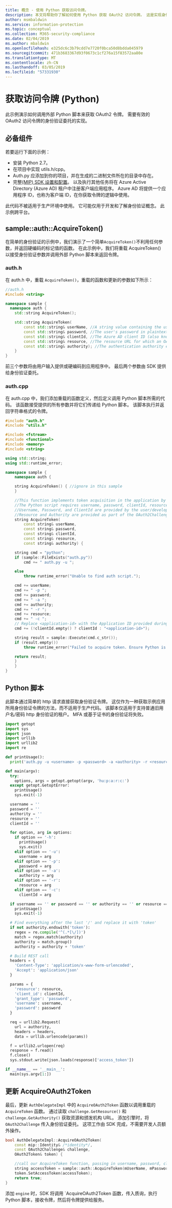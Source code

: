 ```yaml
---
title: 概念 - 使用 Python 获取访问令牌。
description: 本文将帮助你了解如何使用 Python 获取 OAuth2 访问令牌。 这是实现身份验证委托所必需的。
author: msmbaldwin
ms.service: information-protection
ms.topic: conceptual
ms.collection: M365-security-compliance
ms.date: 02/04/2019
ms.author: mbaldwin
ms.openlocfilehash: e325dc6c3b79cdd7e7720f0bca50d8bdda045979
ms.sourcegitcommit: 471b3683367d93f0673c1cf276a15f83572aa80e
ms.translationtype: MT
ms.contentlocale: zh-CN
ms.lasthandoff: 03/05/2019
ms.locfileid: "57331930"
---
```

# <a name="acquire-an-access-token-python"></a>获取访问令牌 (Python)

此示例演示如何调用外部 Python 脚本来获取 OAuth2 令牌。 需要有效的 OAuth2 访问令牌的身份验证委托的实现。

## <a name="prerequisites"></a>必备组件

若要运行下面的示例：

- 安装 Python 2.7。
- 在项目中实现 utils.h/cpp。 
- Auth.py 应添加到你的项目，并在生成的二进制文件所在的目录中存在。
- 完整[(MIP) SDK 设置和配置](setup-configure-mip.md)。 以及执行其他任务将在 Azure Active Directory (Azure AD) 租户中注册客户端应用程序。 Azure AD 将提供一个应用程序 ID，也称为客户端 ID，在你获取令牌的逻辑中使用。

此代码不被适用于生产环境中使用。 它可能仅用于开发和了解身份验证概念。 此示例跨平台。

## <a name="sampleauthacquiretoken"></a>sample::auth::AcquireToken()

在简单的身份验证的示例中，我们演示了一个简单`AcquireToken()`不利用任何参数，并返回硬编码的标记值的函数。 在此示例中，我们将重载 AcquireToken() 以接受身份验证参数并调用外部 Python 脚本来返回令牌。

### <a name="authh"></a>auth.h

在 auth.h 中，重载 `AcquireToken()`，重载的函数和更新的参数如下所示：

```cpp
//auth.h
#include <string>

namespace sample {
  namespace auth {
    std::string AcquireToken();

    std::string AcquireToken(
        const std::string& userName, //A string value containing the user's UPN.
        const std::string& password, //The user's password in plaintext
        const std::string& clientId, //The Azure AD client ID (also known as Application ID) of your application.
        const std::string& resource, //The resource URL for which an OAuth2 token is required. Provided by challenge object.
        const std::string& authority); //The authentication authority endpoint. Provided by challenge object.
    }
}
```

前三个参数将由用户输入提供或硬编码到应用程序中。 最后两个参数由 SDK 提供给身份验证委托。 


### <a name="authcpp"></a>auth.cpp

在 auth.cpp 中，我们添加重载的函数定义，然后定义调用 Python 脚本所需的代码。 该函数接受提供的所有参数并将它们传递给 Python 脚本。 该脚本执行并返回字符串格式的令牌。

```cpp
#include "auth.h"
#include "utils.h"

#include <fstream>
#include <functional>
#include <memory>
#include <string>

using std::string;
using std::runtime_error;

namespace sample {
    namespace auth {

    string AcquireToken() { //ignore in this sample
    }

    //This function implements token acquisition in the application by calling an external Python script.
    //The Python script requires username, password, clientId, resource, and authority.
    //Username, Password, and ClientId are provided by the user/developer
    //Resource and Authority are provided as part of the OAuth2Challenge object that is passed in by the SDK to the AuthDelegate.
    string AcquireToken(
        const string& userName,
        const string& password,
        const string& clientId,
        const string& resource,
        const string& authority) {

    string cmd = "python";
    if (sample::FileExists("auth.py"))
        cmd += " auth.py -u ";

    else
        throw runtime_error("Unable to find auth script.");

    cmd += userName;
    cmd += " -p ";
    cmd += password;
    cmd += " -a ";
    cmd += authority;
    cmd += " -r ";
    cmd += resource;
    cmd += " -c ";
    // Replace <application-id> with the Application ID provided during your Azure AD application registration.
    cmd += (!clientId.empty() ? clientId : "<application-id>");

    string result = sample::Execute(cmd.c_str());
    if (result.empty())
        throw runtime_error("Failed to acquire token. Ensure Python is installed correctly.");

    return result;
    }
    }
}

```

## <a name="python-script"></a>Python 脚本

此脚本通过简单的 http 请求直接获取身份验证令牌。 这仅作为一种获取示例应用所用身份验证令牌的方法，而不适用于生产代码。 该脚本仅适用于支持普通旧用户名/密码 http 身份验证的租户。 MFA 或基于证书的身份验证将失败。

```python
import getopt
import sys
import json
import urllib
import urllib2
import re

def printUsage():
  print('auth.py -u <username> -p <password> -a <authority> -r <resource> -c <clientId>')

def main(argv):
  try:
    options, args = getopt.getopt(argv, 'hu:p:a:r:c:')
  except getopt.GetoptError:
    printUsage()
    sys.exit(-1)

  username = ''
  password = ''
  authority = ''
  resource = ''
  clientId = ''

  for option, arg in options:
    if option == '-h':
      printUsage()
      sys.exit()
    elif option == '-u':
      username = arg
    elif option == '-p':
      password = arg
    elif option == '-a':
      authority = arg
    elif option == '-r':
      resource = arg
    elif option == '-c':
      clientId = arg

  if username == '' or password == '' or authority == '' or resource == '' or clientId == '':
    printUsage()
    sys.exit(-1)

  # Find everything after the last '/' and replace it with 'token'
  if not authority.endswith('token'):
    regex = re.compile('^(.*[\/])')
    match = regex.match(authority)
    authority = match.group()
    authority = authority + 'token'

  # Build REST call
  headers = {
    'Content-Type': 'application/x-www-form-urlencoded',
    'Accept': 'application/json'
  }

  params = {
    'resource': resource,
    'client_id': clientId,
    'grant_type': 'password',
    'username': username,
    'password': password
  }

  req = urllib2.Request(
    url = authority,
    headers = headers,
    data = urllib.urlencode(params))

  f = urllib2.urlopen(req)
  response = f.read()
  f.close()
  sys.stdout.write(json.loads(response)['access_token'])

if __name__ == '__main__':
  main(sys.argv[1:])
```

## <a name="update-acquireoauth2token"></a>更新 AcquireOAuth2Token

最后，更新 `AuthDelegateImpl` 中的 `AcquireOAuth2Token` 函数以调用重载的 `AcquireToken` 函数。 通过读取 `challenge.GetResource()` 和 `challenge.GetAuthority()` 获取资源和颁发机构 URL。 添加引擎时，将 `OAuth2Challenge` 传入身份验证委托。 这项工作由 SDK 完成，不需要开发人员额外操作。 

```cpp
bool AuthDelegateImpl::AcquireOAuth2Token(
    const mip::Identity& /*identity*/,
    const OAuth2Challenge& challenge,
    OAuth2Token& token) {

    //call our AcquireToken function, passing in username, password, clientId, and getting the resource/authority from the OAuth2Challenge object
    string accessToken = sample::auth::AcquireToken(mUserName, mPassword, mClientId, challenge.GetResource(), challenge.GetAuthority());
    token.SetAccessToken(accessToken);
    return true;
}
```

添加 `engine` 时，SDK 将调用 `AcquireOAuth2Token 函数，传入质询，执行 Python 脚本，接收令牌，然后将令牌提供给服务。



